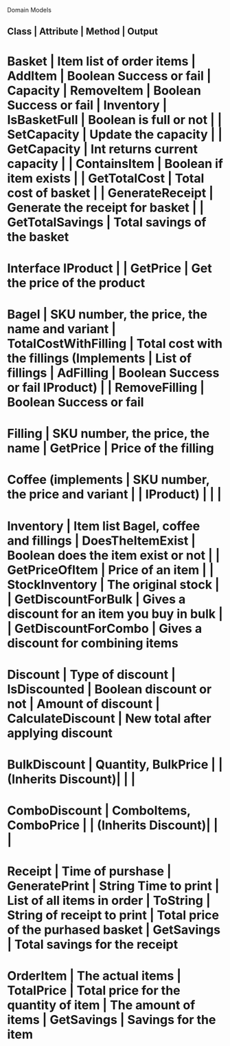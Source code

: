 Domain Models


Class              |            Attribute                        | Method               | Output        
--------------------------------------------------------------------------------------------------------------------------------
Basket             | Item list of order items                    | AddItem              | Boolean Success or fail
                   | Capacity                                    | RemoveItem           | Boolean Success or fail
                   | Inventory                                   | IsBasketFull         | Boolean is full or not
                   |                                             | SetCapacity          | Update the capacity
                   |                                             | GetCapacity          | Int returns current capacity
                   |                                             | ContainsItem         | Boolean if item exists
                   |                                             | GetTotalCost         | Total cost of basket
                   |                                             | GenerateReceipt      | Generate the receipt for basket
                   |                                             | GetTotalSavings      | Total savings of the basket
================================================================================================================================
Interface IProduct |                                             | GetPrice             | Get the price of the product
================================================================================================================================
Bagel              | SKU number, the price, the name and variant | TotalCostWithFilling | Total cost with the fillings
(Implements        | List of fillings                            | AdFilling            | Boolean Success or fail
IProduct)          |                                             | RemoveFilling        | Boolean Success or fail
================================================================================================================================
Filling            | SKU number, the price, the name             | GetPrice             | Price of the filling
================================================================================================================================
Coffee (implements | SKU number, the price and variant           |                      | 
IProduct)          |                                             |                      |
================================================================================================================================
Inventory          | Item list Bagel, coffee and fillings        | DoesTheItemExist     | Boolean does the item exist or not 
                   |                                             | GetPriceOfItem       | Price of an item
                   |                                             | StockInventory       | The original stock
                   |                                             | GetDiscountForBulk   | Gives a discount for an item you buy in bulk
                   |                                             | GetDiscountForCombo  | Gives a discount for combining items
================================================================================================================================
Discount           | Type of discount                            | IsDiscounted         | Boolean discount or not
                   | Amount of discount                          | CalculateDiscount    | New total after applying discount
================================================================================================================================
BulkDiscount       | Quantity, BulkPrice                         |                      |
(Inherits Discount)|                                             |                      |       
================================================================================================================================
ComboDiscount      | ComboItems, ComboPrice                      |                      |
(Inherits Discount)|                                             |                      |
================================================================================================================================
Receipt            | Time of purshase                            | GeneratePrint        | String Time to print
                   | List of all items in order                  | ToString             | String of receipt to print
                   | Total price of the purhased basket          | GetSavings           | Total savings for the receipt
================================================================================================================================
OrderItem          | The actual items                            | TotalPrice           | Total price for the quantity of item
                   | The amount of items                         | GetSavings           | Savings for the item
================================================================================================================================            